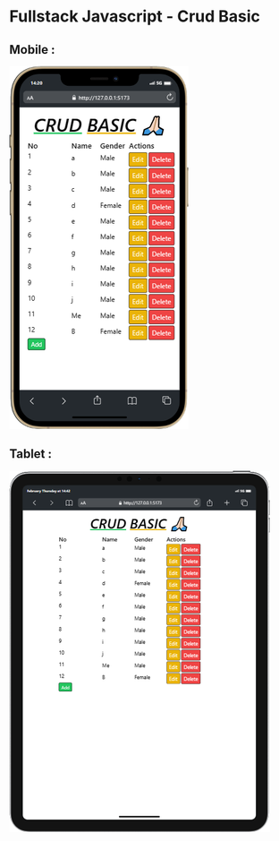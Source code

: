 # Fullstack Javascript - Crud Basic

## Mobile :
![Mobile View](ui/mobile.png)

## Tablet :
![Tablet View](ui/tablet.png)
